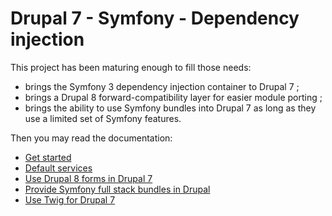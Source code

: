 # Drupal 7 - Symfony - Dependency injection

This project has been maturing enough to fill those needs:

 *  brings the Symfony 3 dependency injection container to Drupal 7 ;
 *  brings a Drupal 8 forward-compatibility layer for easier module porting ;
 *  brings the ability to use Symfony bundles into Drupal 7 as long as they
    use a limited set of Symfony features.

Then you may read the documentation:

 *  [Get started](Resources/docs/get-started.md)
 *  [Default services](Resources/docs/services.md)
 *  [Use Drupal 8 forms in Drupal 7](Resources/docs/forms.md)
 *  [Provide Symfony full stack bundles in Drupal](Resources/docs/bundles.md)
 *  [Use Twig for Drupal 7](Resources/docs/twig.md)
